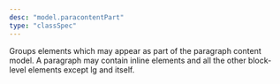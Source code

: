 ```yaml
---
desc: "model.paracontentPart"
type: "classSpec"
---
```


Groups elements which may appear as part of the paragraph content model. A paragraph
may
contain inline elements and all the other block-level elements except lg and itself.